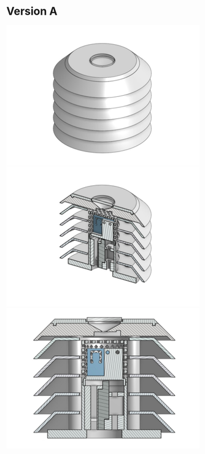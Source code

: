 # Version A


![Radiation-shield](https://github.com/ondrahladik/APRS-WX-Station/blob/main/VersionB/3D-Print/Radiation-shield-1.png)
![Radiation-shield](https://github.com/ondrahladik/APRS-WX-Station/blob/main/VersionB/3D-Print/Radiation-shield-2.png)
![Radiation-shield](https://github.com/ondrahladik/APRS-WX-Station/blob/main/VersionB/3D-Print/Radiation-shield-3.png)